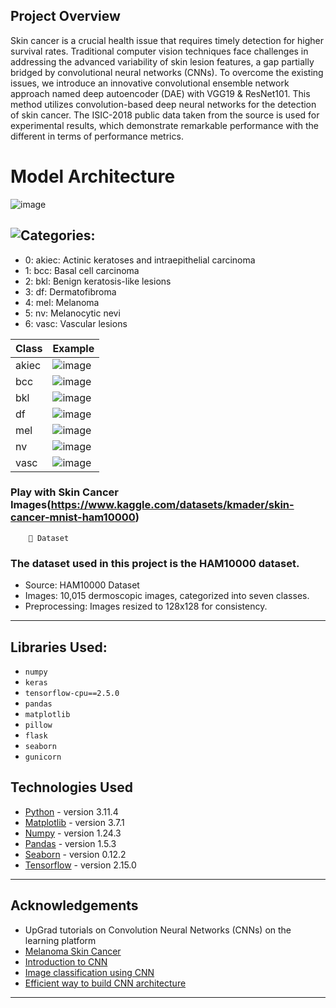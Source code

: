 ## Project Overview 

Skin cancer is a crucial health issue that requires timely detection for higher survival rates. Traditional computer vision techniques face challenges in addressing the advanced variability of skin lesion features, a gap partially bridged by convolutional neural networks (CNNs). To overcome the existing issues, we introduce an innovative convolutional ensemble network approach named deep autoencoder (DAE) with VGG19 & ResNet101. This method utilizes convolution-based deep neural networks for the detection of skin cancer. The ISIC-2018 public data taken from the source is used for experimental results, which demonstrate remarkable performance with the different in terms of performance metrics.

# Model Architecture
![image](https://github.com/user-attachments/assets/1663291c-5ede-488b-a3f2-25ba0197df48)


## ![Categories:](https://img.shields.io/badge/Categories-orange)
- 0: akiec: Actinic keratoses and intraepithelial carcinoma
- 1: bcc: Basal cell carcinoma
- 2: bkl: Benign keratosis-like lesions
- 3: df: Dermatofibroma
- 4: mel: Melanoma
- 5: nv: Melanocytic nevi
- 6: vasc: Vascular lesions

| Class | Example |
|-------|---------|
| akiec | ![image](https://github.com/user-attachments/assets/923df9a6-10ba-4f07-b708-a443b856f27e) |
| bcc   | ![image](https://github.com/user-attachments/assets/0f6ace7d-987d-4c3b-af61-e7e2ade91d25) |                                                           |
|bkl    | ![image](https://github.com/user-attachments/assets/95e5c8e3-ee06-44c7-be26-17c7579d2ba2) |
|df     | ![image](https://github.com/user-attachments/assets/8c35da64-d845-4e48-9618-f7cd72641c9b) |
| mel   | ![image](https://github.com/user-attachments/assets/043b5882-0235-4579-aaaa-dbb7ec2a6951) |
| nv    | ![image](https://github.com/user-attachments/assets/179371f7-a79d-4cf2-b46d-22608e372b92) |
| vasc  | ![image](https://github.com/user-attachments/assets/71b02554-7ace-4fac-bc29-48fabb459c58) |

### Play with Skin Cancer Images(https://www.kaggle.com/datasets/kmader/skin-cancer-mnist-ham10000)

        📂 Dataset
        
### The dataset used in this project is the HAM10000 dataset.
  - Source: HAM10000 Dataset
  - Images: 10,015 dermoscopic images, categorized into seven classes.
  - Preprocessing: Images resized to 128x128 for consistency.

---

## Libraries Used:
- `numpy`
- `keras`
- `tensorflow-cpu==2.5.0`
- `pandas`
- `matplotlib`
- `pillow`
- `flask`
- `seaborn`
- `gunicorn`

## Technologies Used

- [Python](https://www.python.org/) - version 3.11.4
- [Matplotlib](https://matplotlib.org/) - version 3.7.1
- [Numpy](https://numpy.org/) - version 1.24.3
- [Pandas](https://pandas.pydata.org/) - version 1.5.3
- [Seaborn](https://seaborn.pydata.org/) - version 0.12.2
- [Tensorflow](https://www.tensorflow.org/) - version 2.15.0

---

## Acknowledgements

- UpGrad tutorials on Convolution Neural Networks (CNNs) on the learning platform
- [Melanoma Skin Cancer](https://www.skincancer.org/skin-cancer-information/melanoma/)
- [Introduction to CNN](https://www.analyticsvidhya.com/blog/2021/06/convolutional-neural-networks-a-complete-guide-for-beginners/)
- [Image classification using CNN](https://towardsdatascience.com/image-classification-in-10-minutes-with-cnn-keras-and-google-colab-36d7673e5eaf)
- [Efficient way to build CNN architecture](https://machinelearningmastery.com/how-to-develop-a-cnn-from-scratch-for-cifar-10-photo-classification/)

---


